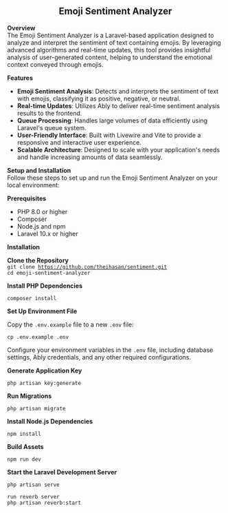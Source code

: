 <h2 align="center">Emoji Sentiment Analyzer</h2>

<p><strong>Overview</strong><br>
The Emoji Sentiment Analyzer is a Laravel-based application designed to analyze and interpret the sentiment of text containing emojis. By leveraging advanced algorithms and real-time updates, this tool provides insightful analysis of user-generated content, helping to understand the emotional context conveyed through emojis.</p>

<p><strong>Features</strong></p>
<ul>
  <li><strong>Emoji Sentiment Analysis</strong>: Detects and interprets the sentiment of text with emojis, classifying it as positive, negative, or neutral.</li>
  <li><strong>Real-time Updates</strong>: Utilizes Ably to deliver real-time sentiment analysis results to the frontend.</li>
  <li><strong>Queue Processing</strong>: Handles large volumes of data efficiently using Laravel's queue system.</li>
  <li><strong>User-Friendly Interface</strong>: Built with Livewire and Vite to provide a responsive and interactive user experience.</li>
  <li><strong>Scalable Architecture</strong>: Designed to scale with your application's needs and handle increasing amounts of data seamlessly.</li>
</ul>

<p><strong>Setup and Installation</strong><br>
Follow these steps to set up and run the Emoji Sentiment Analyzer on your local environment:</p>

<p><strong>Prerequisites</strong></p>
<ul>
  <li>PHP 8.0 or higher</li>
  <li>Composer</li>
  <li>Node.js and npm</li>
  <li>Laravel 10.x or higher</li>
</ul>

<p><strong>Installation</strong></p>
<p><strong>Clone the Repository</strong><br>
<code>git clone <a href="https://github.com/theihasan/sentiment.git">https://github.com/theihasan/sentiment.git</a></code><br>
<code>cd emoji-sentiment-analyzer</code></p>

<p><strong>Install PHP Dependencies</strong></p>
<pre><code>composer install</code></pre>

<p><strong>Set Up Environment File</strong></p>
<p>Copy the <code>.env.example</code> file to a new <code>.env</code> file:</p>
<pre><code>cp .env.example .env</code></pre>
<p>Configure your environment variables in the <code>.env</code> file, including database settings, Ably credentials, and any other required configurations.</p>

<p><strong>Generate Application Key</strong></p>
<pre><code>php artisan key:generate</code></pre>

<p><strong>Run Migrations</strong></p>
<pre><code>php artisan migrate</code></pre>

<p><strong>Install Node.js Dependencies</strong></p>
<pre><code>npm install</code></pre>

<p><strong>Build Assets</strong></p>
<pre><code>npm run dev</code></pre>

<p><strong>Start the Laravel Development Server</strong></p>
<pre><code>php artisan serve</code></pre>
<pre><code>run reverb server
php artisan reverb:start
</code></pre>
